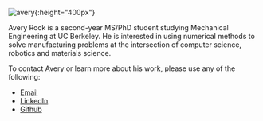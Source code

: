 
![avery](images/avery.png){:height="400px"}

Avery Rock is a second-year MS/PhD student studying Mechanical Engineering at UC Berkeley. He is interested in using numerical methods to solve manufacturing problems at the intersection of computer science, robotics and materials science. 

To contact Avery or learn more about his work, please use any of the following: 

- [Email](mailto:avery_rock@berkeley.edu)
- [LinkedIn](https://www.linkedin.com/in/avery-rock-a47083b2/)
- [Github](https://github.com/avery-rock.github.io)
